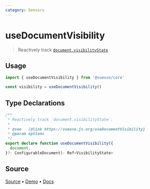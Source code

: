 ```yaml
---
category: Sensors
---
```


# useDocumentVisibility

> Reactively track [`document.visibilityState`](https://developer.mozilla.org/en-US/docs/Web/API/Document/visibilityState)

## Usage

```js
import { useDocumentVisibility } from '@vueuse/core'

const visibility = useDocumentVisibility()
```


<!--FOOTER_STARTS-->
## Type Declarations

```typescript
/**
 * Reactively track `document.visibilityState`.
 *
 * @see   {@link https://vueuse.js.org/useDocumentVisibility}
 * @param options
 */
export declare function useDocumentVisibility({
  document,
}?: ConfigurableDocument): Ref<VisibilityState>
```

## Source

[Source](https://github.com/antfu/vueuse/blob/master/packages/core/useDocumentVisibility/index.ts) • [Demo](https://github.com/antfu/vueuse/blob/master/packages/core/useDocumentVisibility/demo.vue) • [Docs](https://github.com/antfu/vueuse/blob/master/packages/core/useDocumentVisibility/index.md)


<!--FOOTER_ENDS-->